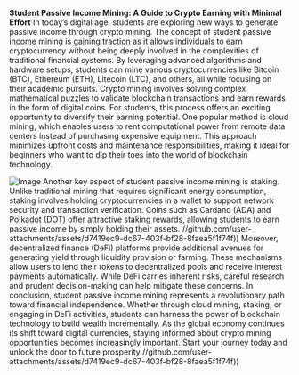 **Student Passive Income Mining: A Guide to Crypto Earning with Minimal Effort**
In today’s digital age, students are exploring new ways to generate passive income through crypto mining. The concept of student passive income mining is gaining traction as it allows individuals to earn cryptocurrency without being deeply involved in the complexities of traditional financial systems. By leveraging advanced algorithms and hardware setups, students can mine various cryptocurrencies like Bitcoin (BTC), Ethereum (ETH), Litecoin (LTC), and others, all while focusing on their academic pursuits.
Crypto mining involves solving complex mathematical puzzles to validate blockchain transactions and earn rewards in the form of digital coins. For students, this process offers an exciting opportunity to diversify their earning potential. One popular method is cloud mining, which enables users to rent computational power from remote data centers instead of purchasing expensive equipment. This approach minimizes upfront costs and maintenance responsibilities, making it ideal for beginners who want to dip their toes into the world of blockchain technology.

![Image](https://github.com/user-attachments/assets/d7419ec9-dc67-403f-bf28-8faea5f1f74f)
Another key aspect of student passive income mining is staking. Unlike traditional mining that requires significant energy consumption, staking involves holding cryptocurrencies in a wallet to support network security and transaction verification. Coins such as Cardano (ADA) and Polkadot (DOT) offer attractive staking rewards, allowing students to earn passive income by simply holding their assets.
 //github.com/user-attachments/assets/d7419ec9-dc67-403f-bf28-8faea5f1f74f))
Moreover, decentralized finance (DeFi) platforms provide additional avenues for generating yield through liquidity provision or farming. These mechanisms allow users to lend their tokens to decentralized pools and receive interest payments automatically. While DeFi carries inherent risks, careful research and prudent decision-making can help mitigate these concerns.
In conclusion, student passive income mining represents a revolutionary path toward financial independence. Whether through cloud mining, staking, or engaging in DeFi activities, students can harness the power of blockchain technology to build wealth incrementally. As the global economy continues its shift toward digital currencies, staying informed about crypto mining opportunities becomes increasingly important. Start your journey today and unlock the door to future prosperity
 //github.com/user-attachments/assets/d7419ec9-dc67-403f-bf28-8faea5f1f74f))
